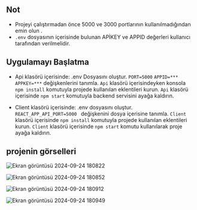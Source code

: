 ## Not
- Projeyi çalıştırmadan önce 5000 ve 3000 portlarının kullanılmadığından emin olun .
- ```.env``` dosyasının içerisinde bulunan APİKEY ve APPID değerleri kullanıcı tarafından verilmelidir.

## Uygulamayı Başlatma

  - Api klasörü içerisinde:
  .env Dosyasını oluştur.
  ```PORT=5000```
  ```APPID=***```
  ```APPKEY=***``` 
  değişkenlerini tanımla.
  ```Api``` klasörü içerisindeyken konsola ```npm install``` komutuyla projede kullanılan eklentileri kurun. 
   ```Api``` klasörü içerisinde ```npm start``` komutuyla backend servisini ayağa kaldırın.

  
 - Client klasörü içerisinde:
 .env dosyasını oluştur.
 ```REACT_APP_API_PORT=5000 ``` değişkenini dosya içerisine tanımla.
 ```Client``` klasörü içerisinde ```npm install``` komutuyla projede kullanılan eklentileri kurun.
 ```Client``` klasörü içerisinde ```npm start``` komutu kullanılarak proje ayağa kaldırın.

## projenin görselleri

 ![Ekran görüntüsü 2024-09-24 180822](https://github.com/user-attachments/assets/76067bb2-5fc8-464c-a315-0ded264456f0)

![Ekran görüntüsü 2024-09-24 180852](https://github.com/user-attachments/assets/0f45bcb8-9c6b-4a8d-94ff-9f432ca5c1b3)

![Ekran görüntüsü 2024-09-24 180912](https://github.com/user-attachments/assets/b2128941-8125-4177-9ff9-bcfb92d348a3)

![Ekran görüntüsü 2024-09-24 180949](https://github.com/user-attachments/assets/dcfa25d2-4ce7-418a-b282-09d38a35377f)
